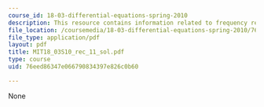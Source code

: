```yaml
---
course_id: 18-03-differential-equations-spring-2010
description: This resource contains information related to frequency response.
file_location: /coursemedia/18-03-differential-equations-spring-2010/76eed86347e066790834397e826c0b60_MIT18_03S10_rec_11_sol.pdf
file_type: application/pdf
layout: pdf
title: MIT18_03S10_rec_11_sol.pdf
type: course
uid: 76eed86347e066790834397e826c0b60

---
```

None